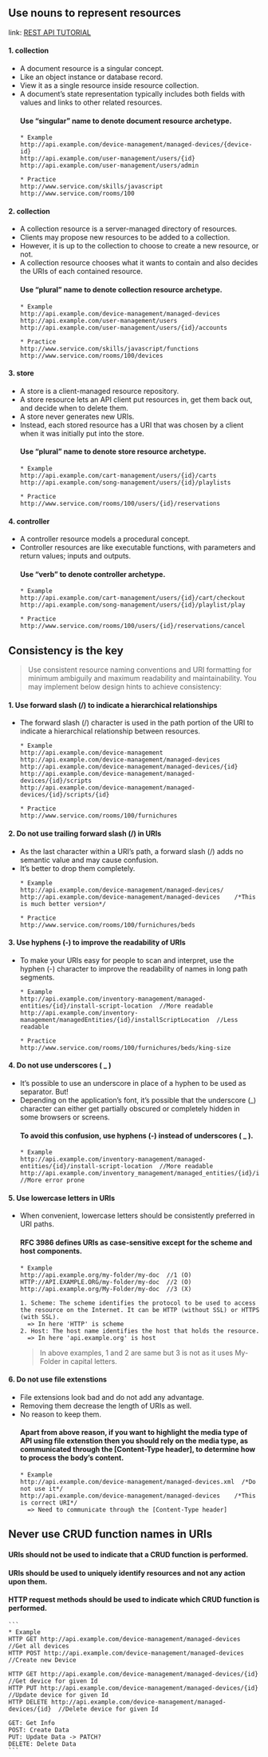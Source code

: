Use nouns to represent resources
---
link: [REST API TUTORIAL](https://restfulapi.net/resource-naming/)
> 

  ####  1. collection
  * A document resource is a singular concept.
  * Like an object instance or database record.
  * View it as a single resource inside resource collection.
  * A document’s state representation typically includes both fields with values and links to other related resources.
    #### Use “singular” name to denote document resource archetype.
    ```
    * Example
    http://api.example.com/device-management/managed-devices/{device-id}
    http://api.example.com/user-management/users/{id}
    http://api.example.com/user-management/users/admin

    * Practice
    http://www.service.com/skills/javascript
    http://www.service.com/rooms/100
    ```
  
  ####  2. collection
  * A collection resource is a server-managed directory of resources.
  * Clients may propose new resources to be added to a collection.
  * However, it is up to the collection to choose to create a new resource, or not.
  * A collection resource chooses what it wants to contain and also decides the URIs of each contained resource.
    #### Use “plural” name to denote collection resource archetype.
    ```
    * Example
    http://api.example.com/device-management/managed-devices
    http://api.example.com/user-management/users
    http://api.example.com/user-management/users/{id}/accounts
    
    * Practice
    http://www.service.com/skills/javascript/functions
    http://www.service.com/rooms/100/devices
    ```

  ####  3. store
  * A store is a client-managed resource repository.
  * A store resource lets an API client put resources in, get them back out, and decide when to delete them.
  * A store never generates new URIs.
  * Instead, each stored resource has a URI that was chosen by a client when it was initially put into the store.
    #### Use “plural” name to denote store resource archetype.
    ```
    * Example
    http://api.example.com/cart-management/users/{id}/carts
    http://api.example.com/song-management/users/{id}/playlists

    * Practice
    http://www.service.com/rooms/100/users/{id}/reservations
    ```

  ####  4. controller
  * A controller resource models a procedural concept.
  * Controller resources are like executable functions, with parameters and return values; inputs and outputs.
    #### Use “verb” to denote controller archetype.
    ```
    * Example
    http://api.example.com/cart-management/users/{id}/cart/checkout
    http://api.example.com/song-management/users/{id}/playlist/play

    * Practice
    http://www.service.com/rooms/100/users/{id}/reservations/cancel
    ```

 
Consistency is the key
---
> Use consistent resource naming conventions and URI formatting for minimum ambiguily and maximum readability and maintainability. You may implement below design hints to achieve consistency:

  #### 1. Use forward slash (/) to indicate a hierarchical relationships
  * The forward slash (/) character is used in the path portion of the URI to indicate a hierarchical relationship between resources.
    ```
    * Example
    http://api.example.com/device-management
    http://api.example.com/device-management/managed-devices
    http://api.example.com/device-management/managed-devices/{id}
    http://api.example.com/device-management/managed-devices/{id}/scripts
    http://api.example.com/device-management/managed-devices/{id}/scripts/{id}
    
    * Practice
    http://www.service.com/rooms/100/furnichures
    ```

  #### 2. Do not use trailing forward slash (/) in URIs
  * As the last character within a URI’s path, a forward slash (/) adds no semantic value and may cause confusion.
  * It’s better to drop them completely.
    ```
    * Example
    http://api.example.com/device-management/managed-devices/
    http://api.example.com/device-management/managed-devices 	/*This is much better version*/
    
    * Practice
    http://www.service.com/rooms/100/furnichures/beds
    ```

  #### 3. Use hyphens (-) to improve the readability of URIs
  * To make your URIs easy for people to scan and interpret, use the hyphen (-) character to improve the readability of names in long path segments.
    ```
    * Example
    http://api.example.com/inventory-management/managed-entities/{id}/install-script-location  //More readable
    http://api.example.com/inventory-management/managedEntities/{id}/installScriptLocation  //Less readable
    
    * Practice
    http://www.service.com/rooms/100/furnichures/beds/king-size
    ```
  
  #### 4. Do not use underscores ( _ )
  * It’s possible to use an underscore in place of a hyphen to be used as separator. But!
  * Depending on the application’s font, it’s possible that the underscore (_) character can either get partially obscured or completely hidden in some browsers or screens.
    #### To avoid this confusion, use hyphens (-) instead of underscores ( _ ).
    ```
    * Example
    http://api.example.com/inventory-management/managed-entities/{id}/install-script-location  //More readable
    http://api.example.com/inventory_management/managed_entities/{id}/install_script_location  //More error prone
    ```

  #### 5. Use lowercase letters in URIs
  * When convenient, lowercase letters should be consistently preferred in URI paths.
    #### RFC 3986 defines URIs as case-sensitive except for the scheme and host components.
    ```
    * Example
    http://api.example.org/my-folder/my-doc  //1 (O)
    HTTP://API.EXAMPLE.ORG/my-folder/my-doc  //2 (O)
    http://api.example.org/My-Folder/my-doc  //3 (X)

    1. Scheme: The scheme identifies the protocol to be used to access the resource on the Internet. It can be HTTP (without SSL) or HTTPS (with SSL).
      => In here 'HTTP' is scheme
    2. Host: The host name identifies the host that holds the resource.
      => In here 'api.example.org' is host
    ```
    > In above examples, 1 and 2 are same but 3 is not as it uses My-Folder in capital letters.

  #### 6. Do not use file extenstions
  * File extensions look bad and do not add any advantage.
  * Removing them decrease the length of URIs as well.
  * No reason to keep them.
    #### Apart from above reason, if you want to highlight the media type of API using file extenstion then you should rely on the media type, as communicated through the [Content-Type header], to determine how to process the body’s content.
    ```
    * Example
    http://api.example.com/device-management/managed-devices.xml  /*Do not use it*/
    http://api.example.com/device-management/managed-devices 	/*This is correct URI*/
      => Need to communicate through the [Content-Type header]
    ```

Never use CRUD function names in URIs
---
  #### URIs should not be used to indicate that a CRUD function is performed.
  #### URIs should be used to uniquely identify resources and not any action upon them.
  #### HTTP request methods should be used to indicate which CRUD function is performed.
    ```
    * Example
    HTTP GET http://api.example.com/device-management/managed-devices  //Get all devices
    HTTP POST http://api.example.com/device-management/managed-devices  //Create new Device

    HTTP GET http://api.example.com/device-management/managed-devices/{id}  //Get device for given Id
    HTTP PUT http://api.example.com/device-management/managed-devices/{id}  //Update device for given Id
    HTTP DELETE http://api.example.com/device-management/managed-devices/{id}  //Delete device for given Id
    
    GET: Get Info
    POST: Create Data
    PUT: Update Data -> PATCH?
    DELETE: Delete Data
    ```
